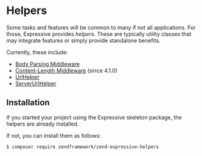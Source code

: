# Helpers

Some tasks and features will be common to many if not all applications. For
those, Expressive provides *helpers*. These are typically utility classes that
may integrate features or simply provide standalone benefits.

Currently, these include:

- [Body Parsing Middleware](body-parse.md)
- [Content-Length Middleware](content-length.md) (since 4.1.0)
- [UrlHelper](url-helper.md)
- [ServerUrlHelper](server-url-helper.md)

## Installation

If you started your project using the Expressive skeleton package, the helpers
are already installed.

If not, you can install them as follows:

```bash
$ composer require zendframework/zend-expressive-helpers
```
